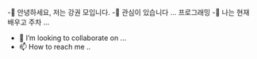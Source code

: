 -👋 안녕하세요, 저는 강권 모입니다.
-👀 관심이 있습니다 ... 프로그래밍
-🌱 나는 현재 배우고 주차 ...
- 💞️ I’m looking to collaborate on ...
- 📫 How to reach me ..

<!---
20161490/20161490 is a ✨ special ✨ repository because its `README.md` (this file) appears on your GitHub profile.
You can click the Preview link to take a look at your changes.
--->
